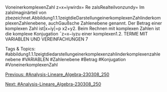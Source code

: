 VoneinerkomplexenZahl z=x+iywirdx= Re zalsRealteilvonzundy= Im zalsImaginärteil von
zbezeichnet.Abbildung1.1.1zeigtdieDarstellungeinerkomplexenZahlinderkomplexenZahlenebene,
auchGaußsche Zahlenebene genannt. Der Betrag einer komplexen Zahl ist|x+iy|=p
x2+y2.
Beim Rechnen mit komplexen Zahlen ist die komplexe Konjugation ¯z=x−iyzu einer komplexen1.2. TERME MIT VARIABLEN UND VEREINFACHUNGEN 7

   Tags & Topics:
   #abbildung1.1.1zeigtdiedarstellungeinerkomplexenzahlinderkomplexenzahlenebene
   #VARIABLEN
   #Zahlenebene
   #Betrag
   #Konjugation
   #VoneinerkomplexenZahl

[Previous: #Analysis-Lineare_Algebra-230308_250](Analysis-Lineare_Algebra-230308_250.md)

[Next: #Analysis-Lineare_Algebra-230308_250](Analysis-Lineare_Algebra-230308_250.md)